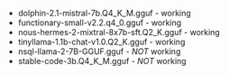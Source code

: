* dolphin-2.1-mistral-7b.Q4_K_M.gguf - working
* functionary-small-v2.2.q4_0.gguf - working
* nous-hermes-2-mixtral-8x7b-sft.Q2_K.gguf - working
* tinyllama-1.1b-chat-v1.0.Q2_K.gguf - working
* nsql-llama-2-7B-GGUF.gguf - *NOT* working
* stable-code-3b.Q4_K_M.gguf - *NOT* working